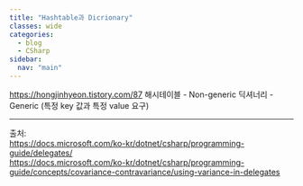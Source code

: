 ```yaml
---
title: "Hashtable과 Dicrionary"
classes: wide
categories: 
  - blog
  - CSharp
sidebar:
  nav: "main"
---
```

   

https://hongjinhyeon.tistory.com/87
해시테이블 - Non-generic
딕셔너리 - Generic (특정 key 값과 특정 value 요구)

  
---  
출처:   
<https://docs.microsoft.com/ko-kr/dotnet/csharp/programming-guide/delegates/>  
<https://docs.microsoft.com/ko-kr/dotnet/csharp/programming-guide/concepts/covariance-contravariance/using-variance-in-delegates>
